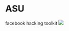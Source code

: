 # ASU
facebook hacking toolkit
<img src="https://github.com/LOoLzeC/ASU/blob/master/raw/Screenshot_2019-02-25-04-31-13.png"/>
